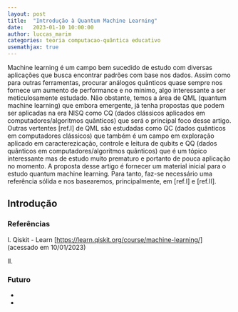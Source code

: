 ```yaml
---
layout: post
title:  "Introdução à Quantum Machine Learning"
date:   2023-01-10 10:00:00
author: luccas_marim
categories: teoria computacao-quântica educativo
usemathjax: true
---
```


Machine learning é um campo bem sucedido de estudo com diversas aplicações que busca encontrar padrões com base nos dados. Assim como para outras ferramentas, procurar análogos quânticos quase sempre nos fornece um aumento de performance e no minimo, algo interessante a ser meticulosamente estudado. Não obstante, temos a área de QML (quantum machine learning) que embora emergente, já tenha propostas que podem ser aplicadas na era NISQ como CQ (dados clássicos aplicados em computadores/algoritmos quânticos) que será o principal foco desse artigo. Outras vertentes [ref.I] de QML são estudadas como QC (dados quânticos em computadores clássicos) que também é um campo em exploração aplicado em caracterezicação, controle e leitura de qubits e QQ (dados quânticos em computadores/algoritmos quânticos) que é um tópico interessante mas de estudo muito prematuro e portanto de pouca aplicação no momento.
A proposta desse artigo é fornecer um material inicial para o estudo quantum machine learning. Para tanto, faz-se necessário uma referência sólida e nos basearemos, principalmente, em [ref.I] e [ref.II].

## Introdução

### Referências
I. Qiskit - Learn [https://learn.qiskit.org/course/machine-learning/] (acessado em 10/01/2023)

II. 



### Futuro
* 
* 